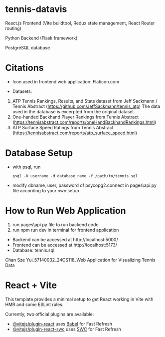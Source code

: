 # tennis-datavis

React.js Frontend (Vite buildtool, Redux state management, React Router routing)

Python Backend (Flask framework)

PostgreSQL database

# Citations

- Icon used in frontend web application: Flaticon.com

- Datasets:

1. ATP Tennis Rankings, Results, and Stats dataset from Jeff Sackmann / Tennis Abstract (https://github.com/JeffSackmann/tennis_atp)
   The data used in the database is excerpted from the original dataset.
2. One-handed Backhand Player Rankings from Tennis Abstract (https://tennisabstract.com/reports/oneHandBackhandRankings.html)
3. ATP Surface Speed Ratings from Tennis Abstract (https://tennisabstract.com/reports/atp_surface_speed.html)

# Database Setup

- with psql, run

  `psql -U username -d database_name -f /path/to/tennis.sql`

- modify dbname, user, password of psycopg2.connect in pages\api.py file according to your own setup

# How to Run Web Application

1. run pages\api.py file to run backend code
2. run npm run dev in terminal for frontend application

- Backend can be accessed at http://localhost:5000/
- Frontend can be accessed at http://localhost:5173/
- Database: tennis.sql

Chan Sze Yui_57140032_24CS118_Web Application for Visualizing Tennis Data

# React + Vite

This template provides a minimal setup to get React working in Vite with HMR and some ESLint rules.

Currently, two official plugins are available:

- [@vitejs/plugin-react](https://github.com/vitejs/vite-plugin-react/blob/main/packages/plugin-react/README.md) uses [Babel](https://babeljs.io/) for Fast Refresh
- [@vitejs/plugin-react-swc](https://github.com/vitejs/vite-plugin-react-swc) uses [SWC](https://swc.rs/) for Fast Refresh
